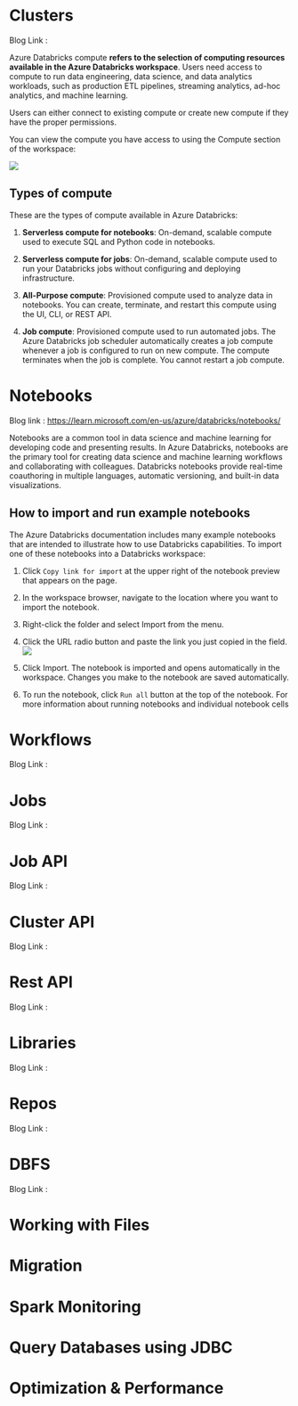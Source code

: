 
# Clusters
Blog Link : 

Azure Databricks compute **refers to the selection of computing resources available in the Azure Databricks workspace**. Users need access to compute to run data engineering, data science, and data analytics workloads, such as production ETL pipelines, streaming analytics, ad-hoc analytics, and machine learning.

Users can either connect to existing compute or create new compute if they have the proper permissions.

You can view the compute you have access to using the Compute section of the workspace:

![](https://learn.microsoft.com/en-us/azure/databricks/_static/images/compute/compute-page.png)

## Types of compute
These are the types of compute available in Azure Databricks:

1. **Serverless compute for notebooks**: On-demand, scalable compute used to execute SQL and Python code in notebooks.

2. **Serverless compute for jobs**: On-demand, scalable compute used to run your Databricks jobs without configuring and deploying infrastructure.

3. **All-Purpose compute**: Provisioned compute used to analyze data in notebooks. You can create, terminate, and restart this compute using the UI, CLI, or REST API.

4. **Job compute**: Provisioned compute used to run automated jobs. The Azure Databricks job scheduler automatically creates a job compute whenever a job is configured to run on new compute. The compute terminates when the job is complete. You cannot restart a job compute.


# Notebooks
Blog link : https://learn.microsoft.com/en-us/azure/databricks/notebooks/

Notebooks are a common tool in data science and machine learning for developing code and presenting results. In Azure Databricks, notebooks are the primary tool for creating data science and machine learning workflows and collaborating with colleagues. Databricks notebooks provide real-time coauthoring in multiple languages, automatic versioning, and built-in data visualizations.

## How to import and run example notebooks
The Azure Databricks documentation includes many example notebooks that are intended to illustrate how to use Databricks capabilities. To import one of these notebooks into a Databricks workspace:

1. Click `Copy link for import` at the upper right of the notebook preview that appears on the page.

2. In the workspace browser, navigate to the location where you want to import the notebook.

3. Right-click the folder and select Import from the menu.

4. Click the URL radio button and paste the link you just copied in the field.
    ![](https://learn.microsoft.com/en-us/azure/databricks/_static/images/notebooks/import-nb-from-url.png)

5. Click Import. The notebook is imported and opens automatically in the workspace. Changes you make to the notebook are saved automatically.

6. To run the notebook, click `Run all` button at the top of the notebook. For more information about running notebooks and individual notebook cells

# Workflows
Blog Link : 



# Jobs
Blog Link : 

# Job API
Blog Link : 


# Cluster API
Blog Link : 


# Rest API
Blog Link : 


# Libraries
Blog Link : 


# Repos
Blog Link : 


# DBFS
Blog Link : 


# Working with Files

# Migration

# Spark Monitoring

# Query Databases using JDBC

# Optimization & Performance